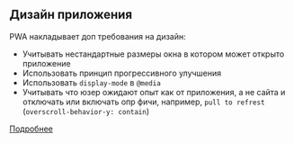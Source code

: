## Дизайн приложения
PWA накладывает доп требования на дизайн:
* Учитывать нестандартные размеры окна в котором может открыто приложение
* Использовать принцип прогрессивного улучшения
* Использовать `display-mode` в `@media`
* Учитывать что юзер ожидают опыт как от приложения, а не сайта и отключать или включать опр фичи, например, `pull to refrest` (`overscroll-behavior-y: contain`)

[Подробнее](https://web.dev/learn/pwa/app-design)


